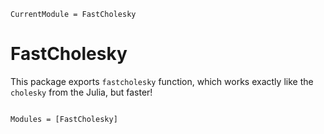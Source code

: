 ```@meta
CurrentModule = FastCholesky
```

# FastCholesky

This package exports `fastcholesky` function, which works exactly like the `cholesky` from the Julia, but faster!

```@index
```

```@autodocs
Modules = [FastCholesky]
```
